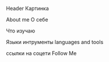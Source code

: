 Header Картинка

About me О себе

Что изучаю

Языки интрументы languages and tools

ссылки на соцети Follow Me
